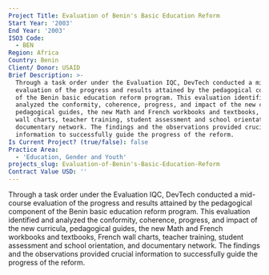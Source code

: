 ```yaml
---
Project Title: Evaluation of Benin's Basic Education Reform
Start Year: '2003'
End Year: '2003'
ISO3 Code:
  - BEN
Region: Africa
Country: Benin
Client/ Donor: USAID
Brief Description: >-
  Through a task order under the Evaluation IQC, DevTech conducted a mid-course
  evaluation of the progress and results attained by the pedagogical component
  of the Benin basic education reform program. This evaluation identified and
  analyzed the conformity, coherence, progress, and impact of the new curricula,
  pedagogical guides, the new Math and French workbooks and textbooks, French
  wall charts, teacher training, student assessment and school orientation, and
  documentary network. The findings and the observations provided crucial
  information to successfully guide the progress of the reform.
Is Current Project? (true/false): false
Practice Area:
  - 'Education, Gender and Youth'
projects_slug: Evaluation-of-Benin's-Basic-Education-Reform
Contract Value USD: ''
---
```

Through a task order under the Evaluation IQC, DevTech conducted a mid-course evaluation of the progress and results attained by the pedagogical component of the Benin basic education reform program. This evaluation identified and analyzed the conformity, coherence, progress, and impact of the new curricula, pedagogical guides, the new Math and French workbooks and textbooks, French wall charts, teacher training, student assessment and school orientation, and documentary network. The findings and the observations provided crucial information to successfully guide the progress of the reform.